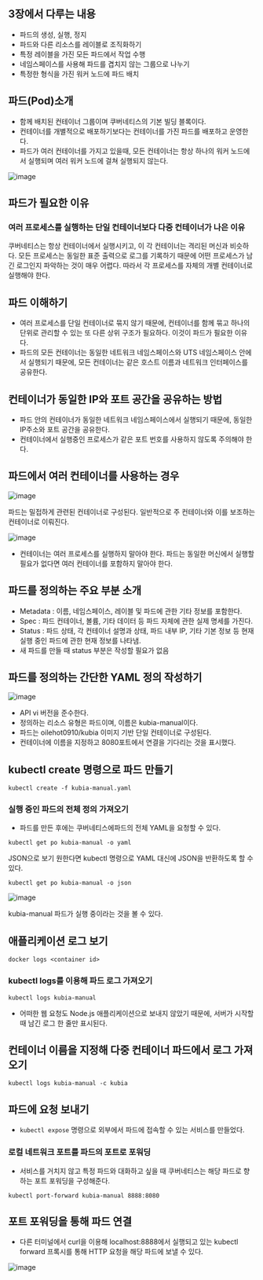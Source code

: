 ## 3장에서 다루는 내용

- 파드의 생성, 실행, 정지
- 파드와 다른 리소스를 레이블로 조직화하기
- 특정 레이블을 가진 모든 파드에서 작업 수행
- 네임스페이스를 사용해 파드를 겹치지 않는 그룹으로 나누기
- 특정한 형식을 가진 워커 노드에 파드 배치

## 파드(Pod)소개
- 함께 배치된 컨테이너 그룹이며 쿠버네티스의 기본 빌딩 블록이다.
- 컨테이너를 개별적으로 배포하기보다는 컨테이너를 가진 파드를 배포하고 운영한다.
- 파드가 여러 컨테이너를 가지고 있을때, 모든 컨테이너는 항상 하나의 워커 노드에서 실행되며 여러 워커 노드에 걸쳐 실행되지 않는다.

![image](https://user-images.githubusercontent.com/81672260/147723747-e4e1a04d-7d55-48cf-864a-75d05fdf7ae0.png)

## 파드가 필요한 이유
### 여러 프로세스를 실행하는 단일 컨테이너보다 다중 컨테이너가 나은 이유

쿠버네티스는 항상 컨테이너에서 실행시키고, 이 각 컨테이너는 격리된 머신과 비슷하다. 모든 프로세스는 동일한 표준 출력으로 로그를 기록하기 때문에 어떤 프로세스가 남긴 로그인지 파악하는 것이 매우 어렵다. 따라서 각 프로세스를 자체의 개별 컨테이너로 실행해야 한다.

## 파드 이해하기
- 여러 프로세스를 단일 컨테이너로 묶지 않기 때문에, 컨테이너를 함께 묶고 하나의 단위로 관리할 수 있는 또 다른 상위 구조가 필요하다. 이것이 파드가 필요한 이유다.
- 파드의 모든 컨테이너는 동일한 네트워크 네임스페이스와 UTS 네임스페이스 안에서 실행되기 때문에, 모든 컨테이너는 같은 호스트 이름과 네트워크 인터페이스를 공유한다.

## 컨테이너가 동일한 IP와 포트 공간을 공유하는 방법
- 파드 안의 컨테이너가 동일한 네트워크 네임스페이스에서 실행되기 때문에, 동일한 IP주소와 포트 공간을 공유한다.
- 컨테이너에서 실행중인 프로세스가 같은 포트 번호를 사용하지 않도록 주의해야 한다.

## 파드에서 여러 컨테이너를 사용하는 경우
![image](https://user-images.githubusercontent.com/81672260/147728023-926f32fa-8162-4775-9fe5-68f8305588cc.png)

파드는 밀접하게 관련된 컨테이너로 구성된다. 일반적으로 주 컨테이너와 이를 보조하는 컨테이너로 이뤄진다.

![image](https://user-images.githubusercontent.com/81672260/147728877-b0002058-cc6c-4989-9be8-5b51907cf177.png)

- 컨테이너는 여러 프로세스를 실행하지 말아야 한다. 파드는 동일한 머신에서 실행할 필요가 없다면 여러 컨테이너를 포함하지 말아야 한다.

## 파드를 정의하는 주요 부분 소개
- Metadata : 이름, 네임스페이스, 레이블 및 파드에 관한 기타 정보를 포함한다.
- Spec : 파드 컨테이너, 볼륨, 기타 데이터 등 파드 자체에 관한 실제 명세를 가진다.
- Status : 파드 상태, 각 컨테이너 설명과 상태, 파드 내부 IP, 기타 기본 정보 등 현재 실행 중인 파드에 관한 현재 정보를 나타냄.
- 새 파드를 만들 때 status 부분은 작성할 필요가 없음

## 파드를 정의하는 간단한 YAML 정의 작성하기

![image](https://user-images.githubusercontent.com/81672260/147795965-6c944cf1-cb1a-430b-a2f2-eac9c56a4a97.png)


- API vi 버전을 준수한다.
- 정의하는 리소스 유형은 파드이며, 이름은 kubia-manual이다.
- 파드는 oilehot0910/kubia 이미지 기반 단일 컨테이너로 구성된다.
- 컨테이너에 이름을 지정하고 8080포트에서 연결을 기다리는 것을 표시했다.

## kubectl create 명령으로 파드 만들기
```
kubectl create -f kubia-manual.yaml
```

### 실행 중인 파드의 전체 정의 가져오기
- 파드를 만든 후에는 쿠버네티스에파드의 전체 YAML을 요청할 수 있다.

```
kubectl get po kubia-manual -o yaml
```

JSON으로 보기 원한다면 kubectl 명령으로 YAML 대신에 JSON을 반환하도록 할 수 있다.

```
kubectl get po kubia-manual -o json
```
![image](https://user-images.githubusercontent.com/81672260/147796362-40de3286-a73d-4279-9f2b-8cfc557a836d.png)


kubia-manual 파드가 실행 중이라는 것을 볼 수 있다.


## 애플리케이션 로그 보기
```
docker logs <container id>
```
 ### kubectl logs를 이용해 파드 로그 가져오기
 
 ```
 kubectl logs kubia-manual
 ```
 - 어떠한 웹 요청도 Node.js 애플리케이션으로 보내지 않았기 때문에, 서버가 시작할 때 남긴 로그 한 줄만 표시된다.


## 컨테이너 이름을 지정해 다중 컨테이너 파드에서 로그 가져오기

```
kubectl logs kubia-manual -c kubia
```

## 파드에 요청 보내기

- `kubectl expose` 명령으로 외부에서 파드에 접속할 수 있는 서비스를 만들었다.

### 로컬 네트워크 포트를 파드의 포트로 포워딩
- 서비스를 거치지 않고 특정 파드와 대화하고 싶을 때 쿠버네티스는 해당 파드로 향하는 포트 포워딩을 구성해준다.

```
kubectl port-forward kubia-manual 8888:8080
```

## 포트 포워딩을 통해 파드 연결

- 다른 터미널에서 curl을 이용해 localhost:8888에서 실행되고 있는 kubectl forward 프록시를 통해 HTTP 요청을 해당 파드에 보낼 수 있다.

![image](https://user-images.githubusercontent.com/81672260/147798296-efe86fad-b41d-4c76-8790-b1186b3e2e62.png)

### 


